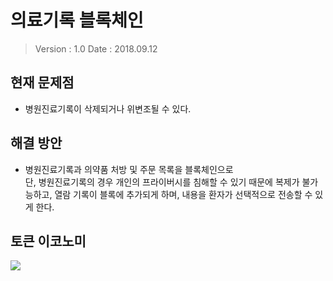 # 의료기록 블록체인

> Version : 1.0
> Date : 2018.09.12

## 현재 문제점
- 병원진료기록이 삭제되거나 위변조될 수 있다.

## 해결 방안
- 병원진료기록과 의약품 처방 및 주문 목록을 블록체인으로   
단, 병원진료기록의 경우 개인의 프라이버시를 침해할 수 있기 때문에 복제가 불가능하고, 열람 기록이 블록에 추가되게 하며, 내용을 환자가 선택적으로 전송할 수 있게 한다. 

## 토큰 이코노미

<img src="file:///D:/%EC%84%B8%EB%AF%B8%EB%82%98/20190218/%EA%B7%B8%EB%A6%BC1.png"></img>
